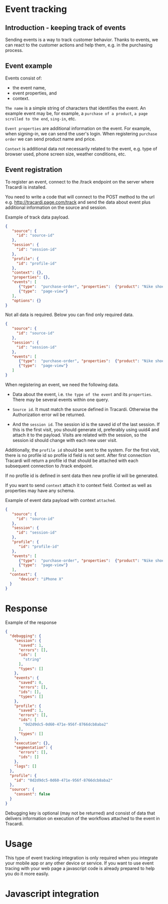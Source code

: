 # Event tracking

## Introduction - keeping track of events

Sending events is a way to track customer behavior. Thanks to events, we can react to the 
customer actions and help them, e.g. in the purchasing process.

## Event example

Events consist of: 

* the event name, 
* event properties, and 
* context.

`The name` is a simple string of characters that identifies the event. An example event may be, 
for example, a `purchase of a product`, `a page scrolled to the end`, `sing-in`, etc.

`Event properties` are additional information on the event. For example, when signing-in, we can send the 
user's login. When registering `purchase order` we can send product name and price. 

`Context` is additional data not necessarily related to the event, e.g. type of browser used, 
phone screen size, weather conditions, etc.

## Event registration

To register an event, connect to the /track endpoint on the server where Tracardi is installed.

You need to write a code that will connect to the POST method to the url e.g. 
http://tracardi.page.com/track and send the data about event plus additional information 
on the source and session.

Example of track data payload.

```json
{
   "source": {
     "id": "source-id"
   },
   "session": {
     "id": "session-id"
   },
   "profile": {
     "id": "profile-id"
   },
   "context": {},
   "properties": {},
   "events": [
      {"type":  "purchase-order", "properties":  {"product": "Nike shoes", "quantity": 1}},
      {"type":  "page-view"}
   ],
   "options": {}
} 
```

Not all data is required. Below you can find only required data.

```json
{
   "source": {
     "id": "source-id"
   },
   "session": {
     "id": "session-id"
   },
   "events": [
      {"type":  "purchase-order", "properties":  {"product": "Nike shoes", "quantity": 1}},
      {"type":  "page-view"}
   ]
} 
```

When registering an event, we need the following data.

* Data about the event, i.e. `the type of the event` and its `properties`. There may be several events within one query.

* `Source id`. It must match the source defined in Tracardi. Otherwise the Authorization error wil be returned. 

* And the `session id`. The session id is the saved id of the last session. If this is the first visit, you should generate id, preferably using uuid4 and attach it to the payload. Visits are related with the session, so the session id should change with each new user visit.

Additionally, the `profile id` should be sent to the system. 
For the first visit, there is no profile id so profile id field is not sent. After first connection
Tracardi will return a profile id that should be attached with each subsequent connection to /track endpoint.

If no profile id is defined in sent data then new profile id will be generated. 

If you want to send `context` attach it to context field. Context as well as properties 
may have any schema. 

Example of event data payload with context `attached`.

```json
{
   "source": {
     "id": "source-id"
   },
   "session": {
     "id": "session-id"
   },
   "profile": {
      "id": "profile-id"
   },
   "events": [
      {"type":  "purchase-order", "properties":  {"product": "Nike shoes", "quantity": 1}},
      {"type":  "page-view"}
   ],
  "context": {
      "device": "iPhone X"
  }   
} 
```

# Response

Example of the response

```json
{
  "debugging": {
    "session": {
      "saved": 1,
      "errors": [],
      "ids": [
        "string"
      ],
      "types": []
    },
    "events": {
      "saved": 0,
      "errors": [],
      "ids": [],
      "types": []
    },
    "profile": {
      "saved": 1,
      "errors": [],
      "ids": [
        "0d2d9dc5-0d60-471e-956f-8766dcb8aba2"
      ],
      "types": []
    },
    "execution": {},
    "segmentation": {
      "errors": [],
      "ids": []
    },
    "logs": []
  },
  "profile": {
    "id": "0d2d9dc5-0d60-471e-956f-8766dcb8aba2"
  },
  "source": {
    "consent": false
  }
}
```

Debugging key is optional (may not be returned) and consist of data that delivers information on execution of the workflows attached
to the event in Tracardi. 

# Usage

This type of event tracking integration is only required when you integrate your mobile app or any other 
device or service. If you want to use event tracing with your web page a javascript code is already prepared 
to help you do it more easily. 

# Javascript integration




